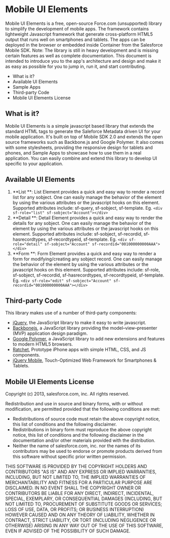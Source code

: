 # Mobile UI Elements #

Mobile UI Elements is a free, open-source Force.com (unsupported) library to simplify the development of mobile apps. The framework contains lightweight Javascript framework that generate cross-platform HTML5 output that runs well on smartphones and tablets. The apps can be deployed in the browser or embedded inside Container from the Salesforce Mobile SDK. 
Note: The library is still in heavy development and is missing certain features as well as complete documentation.
This document is intended to introduce you to the app's architecture and design and make it as easy as possible for you to jump in, run it, and start contributing.

- What is it?
- Available UI Elements
- Sample Apps
- Third-party Code
- Mobile UI Elements License

## What is it? ##
Mobile UI Elements is a simple javascript based library that extends the standard HTML tags to generate the Saleforce Metadata driven UI for your mobile application. It's built on top of Mobile SDK 2.0 and extends the open source frameworks such as Backbone.js and Google Polymer. It also comes with some stylesheets, providing the responsive design for tablets and phones, and Sample Apps to showcase how to use them in a real application. You can easily combine and extend this library to develop UI specific to your application.

## Available UI Elements ##
1. **List **: List Element provides a quick and easy way to render a record list for any sobject. One can easily manage the behavior of the element by using the various attributes or the javascript hooks on this element. Supported attributes include: sf-query, sf-sobject, sf-template. Eg. `<div sf-role="list" sf-sobject="Account"></div>`
2. **Detail **: Detail Element provides a quick and easy way to render the details for any sobject. One can easily manage the behavior of the element by using the various attributes or the javascript hooks on this element. Supported attributes include: sf-sobject, sf-recordid, sf-hasrecordtypes, sf-recordtypeid, sf-template. Eg. `<div sf-role="detail" sf-sobject="Account" sf-recordid="001000000000AAA"></div>`
3. **Form **: Form Element provides a quick and easy way to render a form for modifying/creating  any sobject record. One can easily manage the behavior of the element by using the various attributes or the javascript hooks on this element. Supported attributes include: sf-role, sf-sobject, sf-recordid, sf-hasrecordtypes, sf-recordtypeid, sf-template. Eg. `<div sf-role="edit" sf-sobject="Account" sf-recordid="001000000000AAA"></div>`

 
## Third-party Code ##

This library makes use of a number of third-party components:

- [jQuery](http://jquery.com), the JavaScript library to make it easy to write javascript.
- [Backbonejs](http://backbonejs.org), a JavaScript library providing the model–view–presenter (MVP) application design paradigm.
- [Google Polymer](http://www.polymer-project.org/), a JavaScript library to add new extensions and features to modern HTML5 browsers.
- [Ratchet](http://maker.github.io/ratchet), Prototype iPhone apps with simple HTML, CSS, and JS components.
- [jQuery Mobile](http://jquerymobile.com), Touch-Optimized Web Framework for Smartphones & Tablets.


## Mobile UI Elements License ##
Copyright (c) 2013, salesforce.com, inc. All rights reserved.

Redistribution and use in source and binary forms, with or without modification, are permitted provided that the following conditions are met:

- Redistributions of source code must retain the above copyright notice, this list of conditions and the following disclaimer.
- Redistributions in binary form must reproduce the above copyright notice, this list of conditions and the following disclaimer in the documentation and/or other materials provided with the distribution.
- Neither the name of salesforce.com, inc. nor the names of its contributors may be used to endorse or promote products derived from this software without specific prior written permission.

THIS SOFTWARE IS PROVIDED BY THE COPYRIGHT HOLDERS AND CONTRIBUTORS "AS IS" AND ANY EXPRESS OR IMPLIED WARRANTIES, INCLUDING, BUT NOT LIMITED TO, THE IMPLIED WARRANTIES OF MERCHANTABILITY AND FITNESS FOR A PARTICULAR PURPOSE ARE DISCLAIMED. IN NO EVENT SHALL THE COPYRIGHT OWNER OR CONTRIBUTORS BE LIABLE FOR ANY DIRECT, INDIRECT, INCIDENTAL, SPECIAL, EXEMPLARY, OR CONSEQUENTIAL DAMAGES (INCLUDING, BUT NOT LIMITED TO, PROCUREMENT OF SUBSTITUTE GOODS OR SERVICES; LOSS OF USE, DATA, OR PROFITS; OR BUSINESS INTERRUPTION) HOWEVER CAUSED AND ON ANY THEORY OF LIABILITY, WHETHER IN CONTRACT, STRICT LIABILITY, OR TORT (INCLUDING NEGLIGENCE OR OTHERWISE) ARISING IN ANY WAY OUT OF THE USE OF THIS SOFTWARE, EVEN IF ADVISED OF THE POSSIBILITY OF SUCH DAMAGE.

